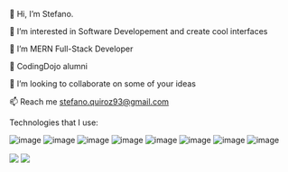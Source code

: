👋 Hi, I’m Stefano.

👀 I’m interested in Software Developement and create cool interfaces

🌱 I’m MERN Full-Stack Developer

🌱 CodingDojo alumni

💞️ I’m looking to collaborate on some of your ideas

📫 Reach me stefano.quiroz93@gmail.com

Technologies that I use:

![image](https://user-images.githubusercontent.com/72056993/120913434-cf2c2600-c65c-11eb-8998-abf206b39f86.png)
![image](https://user-images.githubusercontent.com/72056993/120913454-ecf98b00-c65c-11eb-8f42-23b40cb28bb0.png)
![image](https://user-images.githubusercontent.com/72056993/120913482-15818500-c65d-11eb-89c9-c30de0a45a74.png)
![image](https://user-images.githubusercontent.com/72056993/120913484-19ada280-c65d-11eb-94a2-b4a0ead0e8e7.png)
![image](https://user-images.githubusercontent.com/72056993/120913487-1f0aed00-c65d-11eb-8740-d2e612b8a23e.png)
![image](https://user-images.githubusercontent.com/72056993/120913490-23cfa100-c65d-11eb-9ce1-989e8595cfa7.png)
![image](https://user-images.githubusercontent.com/72056993/120913492-29c58200-c65d-11eb-8da6-8758d615e9af.png)
![image](https://user-images.githubusercontent.com/72056993/120913495-2fbb6300-c65d-11eb-842c-57ed8cf11398.png)

<img align="center" src="https://github-readme-stats.vercel.app/api?username=StefanoQuiroz&show_icons=true&theme=tokyonight"/>

<img align="center" src="https://github-readme-stats.vercel.app/api/top-langs/?username=StefanoQuiroz&layout=compact&theme=tokyonight"/>
